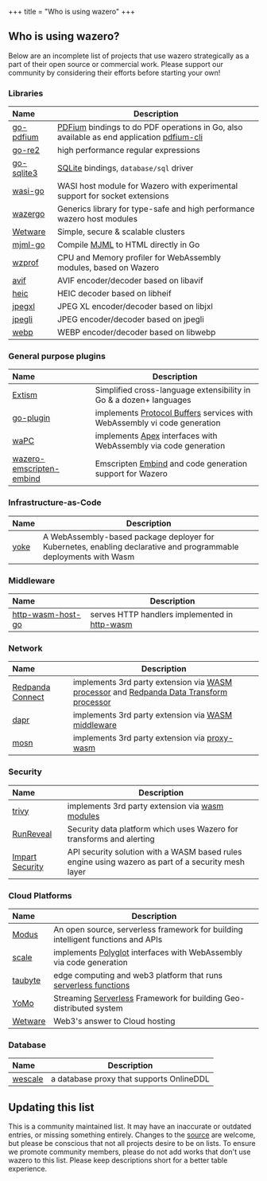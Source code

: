 +++
title = "Who is using wazero"
+++

## Who is using wazero?

Below are an incomplete list of projects that use wazero strategically as a
part of their open source or commercial work. Please support our community by
considering their efforts before starting your own!

### Libraries

| Name             | Description                                                                                          |
|:-----------------|------------------------------------------------------------------------------------------------------|
| [go-pdfium][23]  | [PDFium][24] bindings to do PDF operations in Go, also available as end application [pdfium-cli][25] |
| [go-re2][7]      | high performance regular expressions                                                                 |
| [go-sqlite3][11] | [SQLite][12] bindings, `database/sql` driver                                                         |
| [wasi-go][33]    | WASI host module for Wazero with experimental support for socket extensions                          |
| [wazergo][29]    | Generics library for type-safe and high performance wazero host modules                              |
| [Wetware][28]    | Simple, secure & scalable clusters                                                                   |
| [mjml-go][19]    | Compile [MJML][20] to HTML directly in Go                                                            |
| [wzprof][32]     | CPU and Memory profiler for WebAssembly modules, based on Wazero                                     |
| [avif][39]       | AVIF encoder/decoder based on libavif                                                                |
| [heic][40]       | HEIC decoder based on libheif                                                                        |
| [jpegxl][41]     | JPEG XL encoder/decoder based on libjxl                                                              |
| [jpegli][42]     | JPEG encoder/decoder based on jpegli                                                                 |
| [webp][43]       | WEBP encoder/decoder based on libwebp                                                                |

### General purpose plugins

| Name                           | Description                                                                   |
|:-------------------------------|-------------------------------------------------------------------------------|
| [Extism][38]                   | Simplified cross-language extensibility in Go & a dozen+ languages|
| [go-plugin][2]                 | implements [Protocol Buffers][8] services with WebAssembly vi code generation |
| [waPC][5]                      | implements [Apex][6] interfaces with WebAssembly via code generation          |
| [wazero-emscripten-embind][36] | Emscripten [Embind][37] and code generation support for Wazero                |

### Infrastructure-as-Code

| Name                   | Description                                        |
|:-----------------------|----------------------------------------------------|
| [yoke][47] | A WebAssembly-based package deployer for Kubernetes, enabling declarative and programmable deployments with Wasm |

### Middleware

| Name                   | Description                                        |
|:-----------------------|----------------------------------------------------|
| [http-wasm-host-go][3] | serves HTTP handlers implemented in [http-wasm][4] |

### Network

| Name                   | Description                                                                                          |
|:-----------------------|------------------------------------------------------------------------------------------------------|
| [Redpanda Connect][30] | implements 3rd party extension via [WASM processor][31] and [Redpanda Data Transform processor][45]  |
| [dapr][15]             | implements 3rd party extension via [WASM middleware][16]                                             |
| [mosn][9]              | implements 3rd party extension via [proxy-wasm][10]                                                  |

### Security

| Name                  | Description                                                                                        |
|:----------------------|----------------------------------------------------------------------------------------------------|
| [trivy][17]           | implements 3rd party extension via [wasm modules][18]                                              |
| [RunReveal][34]       | Security data platform which uses Wazero for transforms and alerting                               |
| [Impart Security][35] | API security solution with a WASM based rules engine using wazero as part of a security mesh layer |

### Cloud Platforms

| Name          | Description                                                                      |
|:--------------|----------------------------------------------------------------------------------|
| [Modus][46]   | An open source, serverless framework for building intelligent functions and APIs |
| [scale][13]   | implements [Polyglot][14] interfaces with WebAssembly via code generation        |
| [taubyte][21] | edge computing and web3 platform that runs [serverless functions][22]            |
| [YoMo][26]    | Streaming [Serverless][27] Framework for building Geo-distributed system         |
| [Wetware][28] | Web3's answer to Cloud hosting                                                   |

### Database

| Name          | Description                              |
|:--------------|------------------------------------------|
| [wescale][44] | a database proxy that supports OnlineDDL |


## Updating this list

This is a community maintained list. It may have an inaccurate or outdated
entries, or missing something entirely. Changes to the [source][1] are
welcome, but please be conscious that not all projects desire to be on lists.
To ensure we promote community members, please do not add works that don't use
wazero to this list. Please keep descriptions short for a better table
experience.

[1]: https://github.com/tetratelabs/wazero/tree/main/site/content/community/users.md

[2]: https://github.com/knqyf263/go-plugin

[3]: https://github.com/http-wasm/http-wasm-host-go

[4]: https://http-wasm.io

[5]: https://wapc.io

[6]: https://apexlang.io

[7]: https://github.com/wasilibs/go-re2

[8]: https://protobuf.dev/overview/

[9]: https://mosn.io/

[10]: https://github.com/proxy-wasm/spec

[11]: https://github.com/ncruces/go-sqlite3

[12]: https://sqlite.org

[13]: https://scale.sh

[14]: https://github.com/loopholelabs/polyglot-go

[15]: https://dapr.io/

[16]: https://docs.dapr.io/reference/components-reference/supported-middleware/middleware-wasm/

[17]: https://trivy.dev/

[18]: https://aquasecurity.github.io/trivy/dev/docs/advanced/modules/

[19]: https://github.com/Boostport/mjml-go

[20]: https://mjml.io/

[21]: https://www.taubyte.com/

[22]: https://tau.how/docs/category/taubyte-serverless-functions

[23]: https://github.com/klippa-app/go-pdfium

[24]: https://pdfium.googlesource.com/pdfium/

[25]: https://github.com/klippa-app/pdfium-cli

[26]: https://github.com/yomorun/yomo

[27]: https://github.com/yomorun/yomo/tree/master/example/7-wasm

[28]: https://github.com/wetware/ww

[29]: https://github.com/stealthrocket/wazergo

[30]: https://docs.redpanda.com/redpanda-connect

[31]: https://docs.redpanda.com/redpanda-connect/components/processors/wasm/

[32]: https://github.com/stealthrocket/wzprof

[33]: https://github.com/stealthrocket/wasi-go

[34]: https://runreveal.com/

[35]: https://impart.security/

[36]: https://github.com/jerbob92/wazero-emscripten-embind

[37]: https://emscripten.org/docs/porting/connecting_cpp_and_javascript/embind.html

[38]: https://github.com/extism/extism

[39]: https://github.com/gen2brain/avif

[40]: https://github.com/gen2brain/heic

[41]: https://github.com/gen2brain/jpegxl

[42]: https://github.com/gen2brain/jpegli

[43]: https://github.com/gen2brain/webp

[44]: https://github.com/wesql/wescale

[45]: https://docs.redpanda.com/redpanda-connect/components/processors/redpanda_data_transform/

[46]: https://github.com/hypermodeinc/modus

[47]: https://github.com/yokecd/yoke
